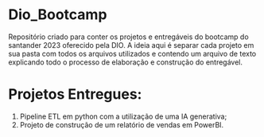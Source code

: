 # Dio_Bootcamp
Repositório criado para conter os projetos e entregáveis do bootcamp do santander 2023 oferecido pela DIO. A ideia aqui é 
separar cada projeto em sua pasta com todos os arquivos utilizados e contendo um arquivo de texto explicando todo o processo 
de elaboração e construção do entregável.

# Projetos Entregues:

1. Pipeline ETL em python com a utilização de uma IA generativa;
2. Projeto de construção de um relatório de vendas em PowerBI.

